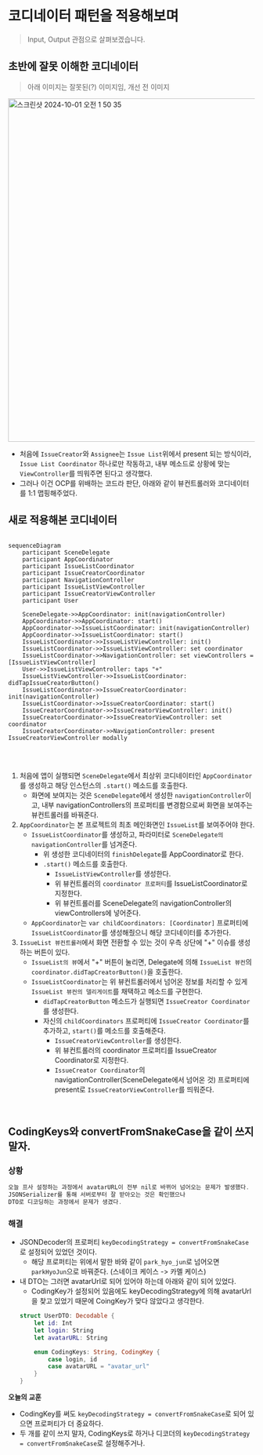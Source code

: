 # 코디네이터 패턴을 적용해보며
> Input, Output 관점으로 살펴보겠습니다.

## 초반에 잘못 이해한 코디네이터
> 아래 이미지는 잘못된(?) 이미지임, 개선 전 이미지

<img width="700" alt="스크린샷 2024-10-01 오전 1 50 35" src="https://github.com/user-attachments/assets/d3ee8e48-0b5e-4481-b930-d02b8e77a271">

- 처음에 `IssueCreator`와 `Assignee`는 `Issue List`위에서 present 되는 방식이라,
`Issue List Coordinator` 하나로만 작동하고, 내부 메소드로 상황에 맞는 `ViewController`를 띄워주면 된다고 생각했다.
- 그러나 이건 OCP를 위배하는 코드라 판단, 아래와 같이 뷰컨트롤러와 코디네이터를 1:1 맵핑해주었다.

## 새로 적용해본 코디네이터

``` mermaid 

sequenceDiagram
    participant SceneDelegate
    participant AppCoordinator
    participant IssueListCoordinator
    participant IssueCreatorCoordinator
    participant NavigationController
    participant IssueListViewController
    participant IssueCreatorViewController
    participant User

    SceneDelegate->>AppCoordinator: init(navigationController)
    AppCoordinator->>AppCoordinator: start()
    AppCoordinator->>IssueListCoordinator: init(navigationController)
    AppCoordinator->>IssueListCoordinator: start()
    IssueListCoordinator->>IssueListViewController: init()
    IssueListCoordinator->>IssueListViewController: set coordinator
    IssueListCoordinator->>NavigationController: set viewControllers = [IssueListViewController]
    User->>IssueListViewController: taps "+"
    IssueListViewController->>IssueListCoordinator: didTapIssueCreatorButton()
    IssueListCoordinator->>IssueCreatorCoordinator: init(navigationController)
    IssueListCoordinator->>IssueCreatorCoordinator: start()
    IssueCreatorCoordinator->>IssueCreatorViewController: init()
    IssueCreatorCoordinator->>IssueCreatorViewController: set coordinator
    IssueCreatorCoordinator->>NavigationController: present IssueCreatorViewController modally
    
```

<br>

1. 처음에 앱이 실행되면 `SceneDelegate`에서 최상위 코디네이터인 `AppCoordinator`를 생성하고 해당 인스턴스의 `.start()` 메소드를 호출한다.
    - 화면에 보여지는 것은 `SceneDelegate`에서 생성한 `navigationController`이고, 내부 navigationControllers의 프로퍼티를 변경함으로써 화면을 보여주는 뷰컨트롤러를 바꿔준다.
2. `AppCoordinator`는 본 프로젝트의 최초 메인화면인 `IssueList`를 보여주어야 한다.
    - `IssueListCoordinator`를 생성하고, 파라미터로 `SceneDelegate의 navigationController`를 넘겨준다.
        - 위 생성한 코디네이터의 `finishDelegate`를 AppCoordinator로 한다.
        - `.start()` 메소드를 호출한다.
            - `IssueListViewController`를 생성한다.
            - 위 뷰컨트롤러의 `coordinator 프로퍼티`를 IssueListCoordinator로 지정한다.
            - 위 뷰컨트롤러를 SceneDelegate의 navigationController의 viewControllers에 넣어준다.
    - `AppCoordinator`는 `var childCoordinators: [Coordinator]` 프로퍼티에 `IssueListCoordinator`를 생성해줬으니 해당 코디네이터를 추가한다.
3. `IssueList 뷰컨트롤러`에서 화면 전환할 수 있는 것이 우측 상단에 "+" 이슈를 생성하는 버튼이 있다.
    - `IssueList의 뷰`에서 "+" 버튼이 눌리면, Delegate에 의해 `IssueList 뷰컨`의 `coordinator.didTapCreatorButton()`을 호출한다.
    - `IssueListCoordinator`는 위 뷰컨트롤러에서 넘어온 정보를 처리할 수 있게 `IssueList 뷰컨의 델리게이트`를 채택하고 메소드를 구현한다.
        - `didTapCreatorButton` 메소드가 실행되면 `IssueCreator Coordinator`를 생성한다.
        - 자신의 `childCoordinators` 프로퍼티에 `IssueCreator Coordinator`를 추가하고, `start()`를 메소드를 호출해준다.
            - `IssueCreatorViewController`를 생성한다.
            - 위 뷰컨트롤러의 coordinator 프로퍼티를 IssueCreator Coordinator로 지정한다.
            - `IssueCreator Coordinator`의 navigationController(SceneDelegate에서 넘어온 것) 프로퍼티에 present로 `IssueCreatorViewController`를 띄워준다.

<br>


## CodingKeys와 convertFromSnakeCase을 같이 쓰지말자.
### 상황
``` swift
오늘 프사 설정하는 과정에서 avatarURL이 전부 nil로 바뀌어 넘어오는 문제가 발생했다.
JSONSerializer를 통해 서버로부터 잘 받아오는 것은 확인했으나
DTO로 디코딩하는 과정에서 문제가 생겼다.
```

### 해결
- JSONDecoder의 프로퍼티 `keyDecodingStrategy = convertFromSnakeCase`로 설정되어 있었던 것이다.
    - 해당 프로퍼티는 위에서 말한 바와 같이 `park_hyo_jun`로 넘어오면 `parkHyoJun`으로 바꿔준다. (스네이크 케이스 -> 카멜 케이스)
- 내 DTO는 그러면 avatarUrl로 되어 있어야 하는데 아래와 같이 되어 있었다.
    - CodingKey가 설정되어 있음에도 keyDecodingStrategy에 의해 avatarUrl을 찾고 있었기 때문에 CoingKey가 맞다 않았다고 생각한다.
    ``` swift
    struct UserDTO: Decodable {
        let id: Int
        let login: String
        let avatarURL: String

        enum CodingKeys: String, CodingKey {
            case login, id
            case avatarURL = "avatar_url"
        }
    }
    ```

**오늘의 교훈**

- CodingKey를 써도 `keyDecodingStrategy = convertFromSnakeCase`로 되어 있으면 프로퍼티가 더 중요하다.
- 두 개를 같이 쓰지 말자, CodingKeys로 하거나 디코더의 `keyDecodingStrategy = convertFromSnakeCase`로 설정해주거나.
